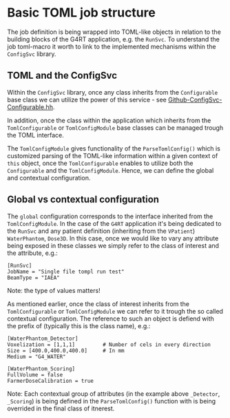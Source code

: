 # Basic TOML job structure

The job definition is being wrapped into TOML-like objects in relation to the building blocks of the G4RT application, e.g. the `RunSvc`. To understand the job toml-macro it worth to link to the implemented mechanisms within the `ConfigSvc` library.

## TOML and the ConfigSvc
Within the `ConfigSvc` library, once any class inherits from the `Configurable` base class we can utilize the power of this service - see [Github-ConfigSvc-Configurable.hh](https://github.com/barachwal/ConfigSvc/blob/master/library/include/Configurable.hh).

In addition, once the class within the application which inherits from the `TomlConfigurable` or `TomlConfigModule` base classes can be managed trough the TOML interface. 

The `TomlConfigModule` gives functionality of the `ParseTomlConfig()` which is customized parsing of the TOML-like information within a given context of `this` object, once the `TomlConfigurable` enables to utilize both the `Configurable` and the `TomlConfigModule`. Hence, we can define the global and contextual configuration.

## Global vs contextual configuration
The `global` configuration corresponds to the interface inherited from the `TomlConfigModule`. In the case of the `G4RT` application it's being dedicated to the  `RunSvc` and any patient definition (inheriting from the `VPatient`) `WaterPhantom`, `Dose3D`. In this case, once we would like to vary any attribute being exposed in these classes we simply refer to the class of interest and the attribute, e.g.:  
```
[RunSvc]
JobName = "Single file tompl run test"
BeamType = "IAEA"
```  
Note: the type of values matters!

As mentioned earlier, once the class of interest inherits from the `TomlConfigurable` or `TomlConfigModule` we can refer to it trough the so called contextual configuration. The reference to such an object is defiend with the prefix of (typically this is the class name), e.g.:
```
[WaterPhantom_Detector]
Voxelization = [1,1,1]         # Number of cels in every direction
Size = [400.0,400.0,400.0]     # In mm
Medium = "G4_WATER"

[WaterPhantom_Scoring]
FullVolume = false
FarmerDoseCalibration = true
```
Note: Each contextual group of attributes (in the example above `_Detector`, `_Scoring`) is being defined in the `ParseTomlConfig()` function with is being overrided in the final class of itnerest.